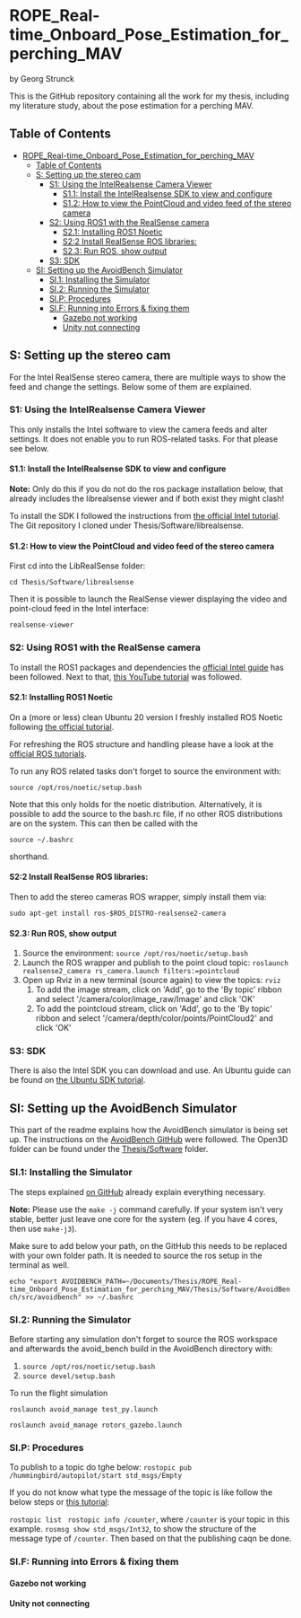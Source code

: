 # ROPE_Real-time_Onboard_Pose_Estimation_for_perching_MAV
by Georg Strunck

This is the GitHub repository containing all the work for my thesis, including my literature study, about the pose estimation for a perching MAV.


## Table of Contents
- [ROPE\_Real-time\_Onboard\_Pose\_Estimation\_for\_perching\_MAV](#rope_real-time_onboard_pose_estimation_for_perching_mav)
  - [Table of Contents](#table-of-contents)
  - [S: Setting up the stereo cam](#s-setting-up-the-stereo-cam)
    - [S1: Using the IntelRealsense Camera Viewer](#s1-using-the-intelrealsense-camera-viewer)
      - [S1.1: Install the IntelRealsense SDK to view and configure](#s11-install-the-intelrealsense-sdk-to-view-and-configure)
      - [S1.2: How to view the PointCloud and video feed of the stereo camera](#s12-how-to-view-the-pointcloud-and-video-feed-of-the-stereo-camera)
    - [S2: Using ROS1 with the RealSense camera](#s2-using-ros1-with-the-realsense-camera)
      - [S2.1: Installing ROS1 Noetic](#s21-installing-ros1-noetic)
      - [S2:2 Install RealSense ROS libraries:](#s22-install-realsense-ros-libraries)
      - [S2.3: Run ROS, show output](#s23-run-ros-show-output)
    - [S3: SDK](#s3-sdk)
  - [SI: Setting up the AvoidBench Simulator](#si-setting-up-the-avoidbench-simulator)
    - [SI.1: Installing the Simulator](#si1-installing-the-simulator)
    - [SI.2: Running the Simulator](#si2-running-the-simulator)
    - [SI.P: Procedures](#sip-procedures)
    - [SI.F: Running into Errors \& fixing them](#sif-running-into-errors--fixing-them)
      - [Gazebo not working](#gazebo-not-working)
      - [Unity not connecting](#unity-not-connecting)



## S: Setting up the stereo cam
For the Intel RealSense stereo camera, there are multiple ways to show the feed and change the settings. Below some of them are explained.

### S1: Using the IntelRealsense Camera Viewer

This only installs the Intel software to view the camera feeds and alter settings. It does not enable you to run ROS-related tasks. For that please see below.

#### S1.1: Install the IntelRealsense SDK to view and configure 

**Note:** Only do this if you do not do the ros package installation below, that already includes the librealsense viewer and if both exist they might clash!

To install the SDK I followed the instructions from [the official Intel tutorial](https://dev.intelrealsense.com/docs/compiling-librealsense-for-linux-ubuntu-guide).
The Git repository I cloned under Thesis/Software/librealsense.

#### S1.2: How to view the PointCloud and video feed of the stereo camera
First cd into the LibRealSense folder:
```
cd Thesis/Software/librealsense
```

Then it is possible to launch the RealSense viewer displaying the video and point-cloud feed in the Intel interface:

```
realsense-viewer
```



### S2: Using ROS1 with the RealSense camera

To install the ROS1 packages and dependencies the [official Intel guide](https://github.com/IntelRealSense/realsense-ros/tree/ros1-legacy) has been followed.
Next to that, [this YouTube tutorial](https://www.youtube.com/watch?v=d7JaQvmrVFA) was followed.

#### S2.1: Installing ROS1 Noetic

On a (more or less) clean Ubuntu 20 version I freshly installed ROS Noetic following [the official tutorial](http://wiki.ros.org/noetic/Installation/Ubuntu).

For refreshing the ROS structure and handling please have a look at the [official ROS tutorials](http://wiki.ros.org/ROS/Tutorials#Core_ROS_Tutorials).

To run any ROS related tasks don't forget to source the environment with: 
```
source /opt/ros/noetic/setup.bash
```
Note that this only holds for the noetic distribution.
Alternatively, it is possible to add the source to the bash.rc file, if no other ROS distributions are on the system. This can then be called with the 
```
source ~/.bashrc
```
shorthand.

#### S2:2 Install RealSense ROS libraries: 
Then to add the stereo cameras ROS wrapper, simply install them via:
```
sudo apt-get install ros-$ROS_DISTRO-realsense2-camera
```

#### S2.3: Run ROS, show output
1. Source the environment: ```source /opt/ros/noetic/setup.bash```
2. Launch the ROS wrapper and publish to the point cloud topic:
```roslaunch realsense2_camera rs_camera.launch filters:=pointcloud```
3. Open up Rviz in a new terminal (source again) to view the topics: ```rviz```
   1. To add the image stream, click on 'Add', go to the 'By topic' ribbon and select '/camera/color/image_raw/Image' and click 'OK'
   2. To add the pointcloud stream, click on 'Add', go to the 'By topic' ribbon and select '/camera/depth/color/points/PointCloud2' and click 'OK'

### S3: SDK
There is also the Intel SDK you can download and use. An Ubuntu guide can be found on [the Ubuntu SDK tutorial](https://ubuntu.com/tutorials/using-intel-realsense-sdk#2-getting-started).



## SI: Setting up the AvoidBench Simulator
This part of the readme explains how the AvoidBench simulator is being set up.
The instructions on the [AvoidBench GitHub](https://github.com/tudelft/AvoidBench) were followed.
The Open3D folder can be found under the  [Thesis/Software](./Thesis/Software/) folder.

### SI.1: Installing the Simulator
The steps explained [on GitHub](https://github.com/tudelft/AvoidBench) already explain everything necessary.

**Note:** Please use the ```make -j``` command carefully. If your system isn't very stable, better just leave one core for the system (eg. if you have 4 cores, then use ```make-j3```).

Make sure to add below your path, on the GitHub this needs to be replaced with your own folder path. It is needed to source the ros setup in the terminal as well.

```echo "export AVOIDBENCH_PATH=~/Documents/Thesis/ROPE_Real-time_Onboard_Pose_Estimation_for_perching_MAV/Thesis/Software/AvoidBench/src/avoidbench" >> ~/.bashrc```


### SI.2: Running the Simulator
Before starting any simulation don't forget to source the ROS workspace and afterwards the avoid_bench build in the AvoidBench directory with:

1. ```source /opt/ros/noetic/setup.bash```
2. ```source devel/setup.bash```

To run the flight simulation 

```roslaunch avoid_manage test_py.launch```

```roslaunch avoid_manage rotors_gazebo.launch```

### SI.P: Procedures

To publish to a topic do tghe below:
```rostopic pub /hummingbird/autopilot/start std_msgs/Empty```

If you do not know what type the message of the topic is like follow the below steps or [this tutorial](https://roboticsbackend.com/ros-topic-command-line-tools-practical-example-rostopic-and-rosmsg/):

```rostopic list ```
```rostopic info /counter```, where ```/counter``` is your topic in this example.
```rosmsg show std_msgs/Int32```, to show the structure of the message type of ```/counter```.
Then based on that the publishing caqn be done. 

### SI.F: Running into Errors & fixing them

#### Gazebo not working


#### Unity not connecting

